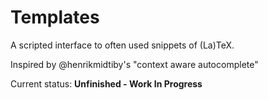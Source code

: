 Templates 
============
A scripted interface to often used snippets of (La)TeX.

Inspired by @henrikmidtiby's "context aware autocomplete"

Current status: **Unfinished - Work In Progress** 
